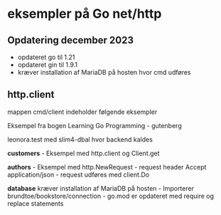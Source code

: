 # eksempler på Go net/http

## Opdatering december 2023

- opdateret go til 1.21
- opdateret gin til 1.9.1
- kræver installation af MariaDB på hosten hvor cmd udføres


## http.client

mappen cmd/client indeholder følgende eksempler

Eksempel fra bogen Learning Go Programming
    - gutenberg

leonora.test med slim4-dbal hvor backend kaldes

**customers**
    - Eksempel med http.client og Client.get

**authors**
    - Eksempel med http.NewRequest 
    - request header Accept application/json
    - request udføres med client.Do

**database** kræver installation af MariaDB på hosten
    - Importerer brundtoe/bookstore/connection
    - go.mod er opdateret med require og replace statements
